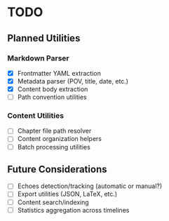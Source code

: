 # TODO

## Planned Utilities

### Markdown Parser
- [x] Frontmatter YAML extraction
- [x] Metadata parser (POV, title, date, etc.)
- [x] Content body extraction
- [ ] Path convention utilities

### Content Utilities
- [ ] Chapter file path resolver
- [ ] Content organization helpers
- [ ] Batch processing utilities

## Future Considerations

- [ ] Echoes detection/tracking (automatic or manual?)
- [ ] Export utilities (JSON, LaTeX, etc.)
- [ ] Content search/indexing
- [ ] Statistics aggregation across timelines
